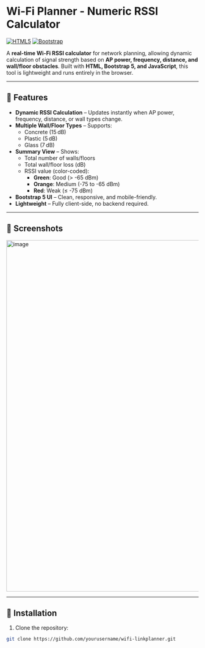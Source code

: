 # Wi-Fi Planner - Numeric RSSI Calculator

[![HTML5](https://img.shields.io/badge/HTML5-%23E34F26.svg?&logo=html5&logoColor=white)](https://developer.mozilla.org/en-US/docs/Web/HTML)
[![Bootstrap](https://img.shields.io/badge/Bootstrap-5.3.3-purple?logo=bootstrap&logoColor=white)](https://getbootstrap.com/)

A **real-time Wi-Fi RSSI calculator** for network planning, allowing dynamic calculation of signal strength based on **AP power, frequency, distance, and wall/floor obstacles**. Built with **HTML, Bootstrap 5, and JavaScript**, this tool is lightweight and runs entirely in the browser.

---

## 🔹 Features

- **Dynamic RSSI Calculation** – Updates instantly when AP power, frequency, distance, or wall types change.
- **Multiple Wall/Floor Types** – Supports:
  - Concrete (15 dB)
  - Plastic (5 dB)
  - Glass (7 dB)
- **Summary View** – Shows:
  - Total number of walls/floors
  - Total wall/floor loss (dB)
  - RSSI value (color-coded):
    - **Green**: Good (> -65 dBm)
    - **Orange**: Medium (-75 to -65 dBm)
    - **Red**: Weak (≤ -75 dBm)
- **Bootstrap 5 UI** – Clean, responsive, and mobile-friendly.
- **Lightweight** – Fully client-side, no backend required.


---

## 🔹 Screenshots

<img width="1920" height="918" alt="image" src="https://github.com/user-attachments/assets/fd410c82-c994-4e62-b75a-65fdb13207a4" />

---

## 🔹 Installation

1. Clone the repository:

```bash
git clone https://github.com/yourusername/wifi-linkplanner.git
